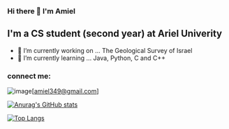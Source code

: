 ### Hi there 👋 I'm Amiel 
## I'm a CS student (second year) at Ariel Univerity 

- 🔭 I’m currently working on ... The Geological Survey of Israel 
- 🌱 I’m currently learning ... Java, Python, C and C++
### connect me:
![image]({https://img.shields.io/badge/Gmail-D14836?style=for-the-badge&logo=gmail&logoColor=white})[amiel349@gmail.com]

[![Anurag's GitHub stats](https://github-readme-stats.vercel.app/api?username=amiel349)](https://github.com/amiel349)

[![Top Langs](https://github-readme-stats.vercel.app/api/top-langs/?username=amiel349)](https://github.com/amiel349)



